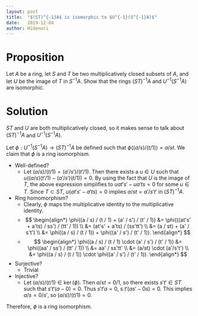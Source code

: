 ```yaml
---
layout: post
title:  "$(ST)^{-1}A$ is isomorphic to $U^{-1}(S^{-1}A)$"
date:   2019-12-04
author: Hidenori
---
```


# Proposition
Let $A$ be a ring, let $S$ and $T$ be two multiplicatively closed subsets of $A$, and let $U$ be the image of $T$ in $S^{-1}A$.
Show that the rings $(ST)^{-1}A$ and $U^{-1}(S^{-1}A)$ are isomorphic.

# Solution
$ST$ and $U$ are both multiplicatively closed, so it makes sense to talk about $(ST)^{-1}A$ and $U^{-1}(S^{-1}A)$.

Let $\phi:U^{-1}(S^{-1}A) \rightarrow (ST)^{-1}A$ be defined such that $\phi((a / s)/(t / 1)) = a / st$.
We claim that $\phi$ is a ring isomorphism.

* Well-defined?
    * Let $(a / s) / (t / 1) = (a' / s') / (t' / 1)$.
      Then there exists a $u \in U$ such that $u((a / s)(t' / 1) - (a' / s')(t / 1)) = 0$.
      By using the fact that $U$ is the image of $T$, the above expression simplifies to
      $uat's' - ua'ts = 0$ for some $u \in T$.
      Since $T \subset ST$, $u(at's' - a'ts) = 0$ implies $a / st = a' / s't'$ in $(ST)^{-1}A$.
* Ring homomorphism?
    * Clearly, $\phi$ maps the multiplicative identity to the multiplicative identity.
    * $$
      \begin{align*}
        \phi((a / s) / (t / 1) + (a' / s') / (t' / 1))
          &= \phi(((at's' + a'ts) / ss') / (tt' / 1)) \\
          &= (at's' + a'ts) / (ss'tt') \\
          &= (a / st) + (a' / s't') \\
          &= \phi((a / s) / (t / 1)) + \phi((a' / s') / (t' / 1)).
      \end{align*}
      $$
    * $$
      \begin{align*}
        \phi((a / s) / (t / 1) \cdot (a' / s') / (t' / 1))
          &= \phi((aa' / ss') / (tt' / 1)) \\
          &= aa' / ss'tt' \\
          &= (a/st) \cdot (a'/s't') \\
          &= \phi((a / s) / (t / 1)) \cdot \phi((a' / s') / (t' / 1)).
      \end{align*}
      $$
* Surjective?
    * Trivial
* Injective?
    * Let $(a / s) / (t / 1) \in \ker(\phi)$.
      Then $a / st = 0 / 1$, so there exists $s't' \in ST$ such that $s't'(a - 0) = 0$.
      Thus $s't'a = 0$, s $t'(as' - 0s) = 0$.
      This implies $a / s = 0 / s'$, so $(a / s) / (t / 1) = 0$.

Therefore, $\phi$ is a ring isomorphism.

